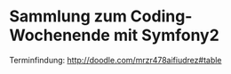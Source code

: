 # Sammlung zum Coding-Wochenende mit Symfony2

Terminfindung: http://doodle.com/mrzr478aifiudrez#table
